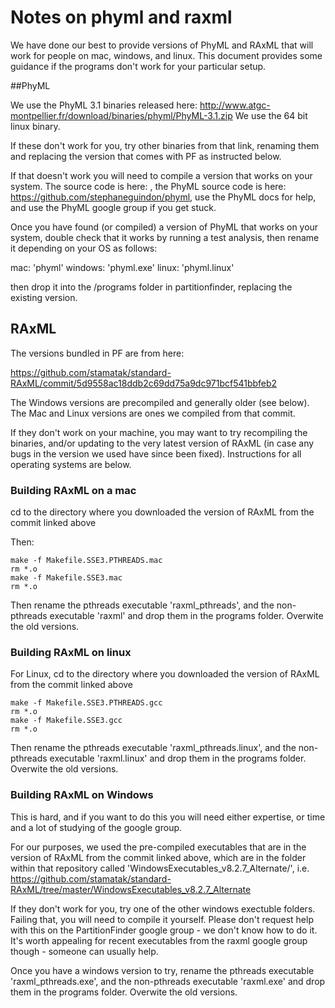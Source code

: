 # Notes on phyml and raxml

We have done our best to provide versions of PhyML and RAxML that will work for people on mac, windows, and linux. This document provides some guidance if the programs don't work for your particular setup.

##PhyML

We use the PhyML 3.1 binaries released here: http://www.atgc-montpellier.fr/download/binaries/phyml/PhyML-3.1.zip
We use the 64 bit linux binary.

If these don't work for you, try other binaries from that link, renaming them and replacing the version that comes with PF as instructed below.

If that doesn't work you will need to compile a version that works on your system. The source code is here: , the PhyML source code is here: https://github.com/stephaneguindon/phyml, use the PhyML docs for help, and use the PhyML google group if you get stuck.

Once you have found (or compiled) a version of PhyML that works on your system, double check that it works by running a test analysis, then rename it depending on your OS as follows:

mac: 'phyml'
windows: 'phyml.exe'
linux: 'phyml.linux'

then drop it into the /programs folder in partitionfinder, replacing the existing version.

## RAxML

The versions bundled in PF are from here:

https://github.com/stamatak/standard-RAxML/commit/5d9558ac18ddb2c69dd75a9dc971bcf541bbfeb2

The Windows versions are precompiled and generally older (see below). The Mac and Linux versions are ones we compiled from that commit.

If they don't work on your machine, you may want to try recompiling the binaries, and/or updating to the very latest version of RAxML (in case any bugs in the version we used have since been fixed). Instructions for all operating systems are below.

### Building RAxML on a mac

cd to the directory where you downloaded the version of RAxML from the commit linked above

Then:

```
make -f Makefile.SSE3.PTHREADS.mac
rm *.o
make -f Makefile.SSE3.mac
rm *.o
```

Then rename the pthreads executable 'raxml_pthreads', and the non-pthreads executable 'raxml' and drop them in the programs folder. Overwite the old versions.

### Building RAxML on linux

For Linux, cd to the directory where you downloaded the version of RAxML from the commit linked above

```
make -f Makefile.SSE3.PTHREADS.gcc
rm *.o
make -f Makefile.SSE3.gcc
rm *.o
```

Then rename the pthreads executable 'raxml_pthreads.linux', and the non-pthreads executable 'raxml.linux' and drop them in the programs folder. Overwite the old versions.

### Building RAxML on Windows

This is hard, and if you want to do this you will need either expertise, or time and a lot of studying of the google group.

For our purposes, we used the pre-compiled executables that are in the version of RAxML from the commit linked above, which are in the folder within that repository called 'WindowsExecutables_v8.2.7_Alternate/', i.e. https://github.com/stamatak/standard-RAxML/tree/master/WindowsExecutables_v8.2.7_Alternate

If they don't work for you, try one of the other windows exectuble folders. Failing that, you will need to compile it yourself. Please don't request help with this on the PartitionFinder google group - we don't know how to do it. It's worth appealing for recent executables from the raxml google group though - someone can usually help.

Once you have a windows version to try, rename the pthreads executable 'raxml_pthreads.exe', and the non-pthreads executable 'raxml.exe' and drop them in the programs folder. Overwite the old versions.
